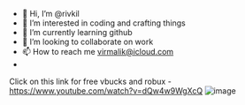 - 👋 Hi, I’m @rivkil
- 👀 I’m interested in coding and crafting things
- 🌱 I’m currently learning github
- 💞️ I’m looking to collaborate on work
- 📫 How to reach me virmalik@icloud.com
- 
<!---
rivkil/rivkil is a ✨ special ✨ repository because its `README.md` (this file) appears on your GitHub profile.
You can click the Preview link to take a look at your changes.
--->

Click on this link for free vbucks and robux - https://www.youtube.com/watch?v=dQw4w9WgXcQ
![image](https://user-images.githubusercontent.com/100042179/174567342-311ca704-be7f-4672-95dc-871939084b68.png)
